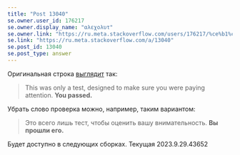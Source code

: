 ```yaml
---
title: "Post 13040"
se.owner.user_id: 176217
se.owner.display_name: "αλεχολυτ"
se.owner.link: "https://ru.meta.stackoverflow.com/users/176217/%ce%b1%ce%bb%ce%b5%cf%87%ce%bf%ce%bb%cf%85%cf%84"
se.link: "https://ru.meta.stackoverflow.com/a/13040"
se.post_id: 13040
se.post_type: answer
---
```

<p>Оригинальная строка <a href="https://ru.traducir.win/strings/3036" rel="nofollow noreferrer">выглядит</a> так:</p>
<blockquote>
<p>This was only a test, designed to make sure you were paying attention. <strong>You passed.</strong></p>
</blockquote>
<p>Убрать слово проверка можно, например, таким вариантом:</p>
<blockquote>
<p>Это всего лишь тест, чтобы оценить вашу внимательность. <strong>Вы прошли его.</strong></p>
</blockquote>
<p>Будет доступно в следующих сборках. Текущая 2023.9.29.43652</p>
